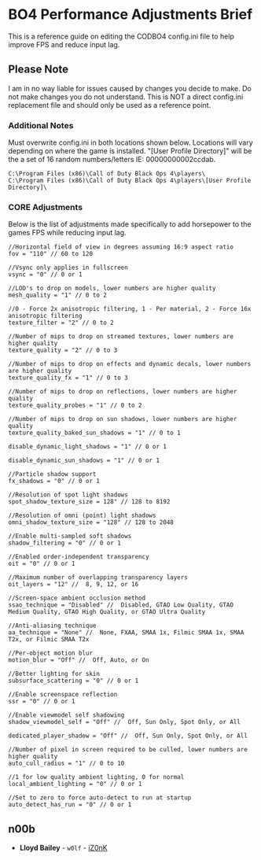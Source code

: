 # BO4 Performance Adjustments Brief

This is a reference guide on editing the CODBO4 config.ini file to help improve FPS and reduce input lag.

## Please Note

I am in no way liable for issues caused by changes you decide to make. Do not make changes you do not understand.
This is NOT a direct config.ini replacement file and should only be used as a reference point.

### Additional Notes

Must overwrite config.ini in both locations shown below.
Locations will vary depending on where the game is installed.
"[User Profile Directory]" will be the a set of 16 random numbers/letters IE: 00000000002ccdab.

```
C:\Program Files (x86)\Call of Duty Black Ops 4\players\
C:\Program Files (x86)\Call of Duty Black Ops 4\players\[User Profile Directory]\
```

### CORE Adjustments

Below is the list of adjustments made specifically to add horsepower to the games FPS while reducing input lag.


```
//Horizontal field of view in degrees assuming 16:9 aspect ratio
fov = "110" // 60 to 120

//Vsync only applies in fullscreen
vsync = "0" // 0 or 1

//LOD's to drop on models, lower numbers are higher quality
mesh_quality = "1" // 0 to 2

//0 - Force 2x anisotropic filtering, 1 - Per material, 2 - Force 16x anisotropic filtering
texture_filter = "2" // 0 to 2

//Number of mips to drop on streamed textures, lower numbers are higher quality
texture_quality = "2" // 0 to 3

//Number of mips to drop on effects and dynamic decals, lower numbers are higher quality
texture_quality_fx = "1" // 0 to 3

//Number of mips to drop on reflections, lower numbers are higher quality
texture_quality_probes = "1" // 0 to 2

//Number of mips to drop on sun shadows, lower numbers are higher quality
texture_quality_baked_sun_shadows = "1" // 0 to 1

disable_dynamic_light_shadows = "1" // 0 or 1

disable_dynamic_sun_shadows = "1" // 0 or 1

//Particle shadow support
fx_shadows = "0" // 0 or 1

//Resolution of spot light shadows
spot_shadow_texture_size = 128" // 128 to 8192

//Resolution of omni (point) light shadows
omni_shadow_texture_size = "128" // 128 to 2048

//Enable multi-sampled soft shadows
shadow_filtering = "0" // 0 or 1

//Enabled order-independent transparency
oit = "0" // 0 or 1

//Maximum number of overlapping transparency layers
oit_layers = "12" //  8, 9, 12, or 16

//Screen-space ambient occlusion method
ssao_technique = "Disabled" //  Disabled, GTAO Low Quality, GTAO Medium Quality, GTAO High Quality, or GTAO Ultra Quality

//Anti-aliasing technique
aa_technique = "None" //  None, FXAA, SMAA 1x, Filmic SMAA 1x, SMAA T2x, or Filmic SMAA T2x

//Per-object motion blur
motion_blur = "Off" //  Off, Auto, or On

//Better lighting for skin
subsurface_scattering = "0" // 0 or 1

//Enable screenspace reflection
ssr = "0" // 0 or 1

//Enable viewmodel self shadowing
shadow_viewmodel_self = "Off" //  Off, Sun Only, Spot Only, or All

dedicated_player_shadow = "Off" //  Off, Sun Only, Spot Only, or All

//Number of pixel in screen required to be culled, lower numbers are higher quality
auto_cull_radius = "1" // 0 to 10

//1 for low quality ambient lighting, 0 for normal
local_ambient_lighting = "0" // 0 or 1

//Set to zero to force auto-detect to run at startup
auto_detect_has_run = "0" // 0 or 1
```

## n00b

* **Lloyd Bailey** - ```w0lf``` - [iZ0nK](https://github.com/iZ0nk)